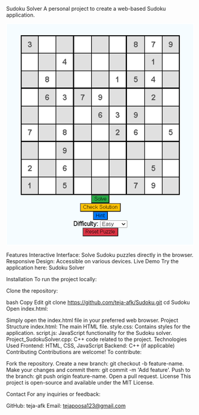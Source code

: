 Sudoku Solver
A personal project to create a web-based Sudoku application.

![Sudoku Solver](https://github.com/teja-afk/Sudoku/blob/main/sudoku-screenshot.png?raw=true)

Features
Interactive Interface: Solve Sudoku puzzles directly in the browser.
Responsive Design: Accessible on various devices.
Live Demo
Try the application here: Sudoku Solver

Installation
To run the project locally:

Clone the repository: 

bash
Copy
Edit
git clone https://github.com/teja-afk/Sudoku.git
cd Sudoku
Open index.html:

Simply open the index.html file in your preferred web browser.
Project Structure
index.html: The main HTML file.
style.css: Contains styles for the application.
script.js: JavaScript functionality for the Sudoku solver.
Project_SudokuSolver.cpp: C++ code related to the project.
Technologies Used
Frontend: HTML, CSS, JavaScript
Backend: C++ (if applicable)
Contributing
Contributions are welcome! To contribute:

Fork the repository.
Create a new branch: git checkout -b feature-name.
Make your changes and commit them: git commit -m 'Add feature'.
Push to the branch: git push origin feature-name.
Open a pull request.
License
This project is open-source and available under the MIT License.

Contact
For any inquiries or feedback:

GitHub: teja-afk
Email: tejapoosa123@gmail.com